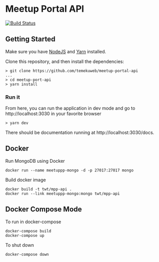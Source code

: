 # Meetup Portal API
[![Build Status](https://travis-ci.org/temekuweb/meetup-portal-api.svg?branch=master)](https://travis-ci.org/temekuweb/meetup-portal-api)

## Getting Started

Make sure you have [NodeJS](https://nodejs.org/en/) and [Yarn](https://yarnpkg.com/en/) installed.

Clone this repository, and then install the dependencies:

```
> git clone https://github.com/temekuweb/meetup-portal-api
...
> cd meetup-port-api
> yarn install
```

### Run it

From here, you can run the application in dev mode and go to http://localhost:3030
in your favorite browser
```
> yarn dev
```

There should be documentation running at http://localhost:3030/docs.

## Docker

Run MongoDB using Docker
```
docker run --name meetuppp-mongo -d -p 27017:27017 mongo
```


Build docker image

```
docker build -t twt/mpp-api .
docker run --link meetuppp-mongo:mongo twt/mpp-api
```

## Docker Compose Mode

To run in docker-compose

```
docker-compose build
docker-compose up
```

To shut down

```
docker-compose down
```